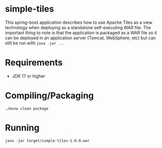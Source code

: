 # simple-tiles

This spring-boot application describes how to use Apache Tiles as a view technology when deploying as a standalone self-executing WAR file. The important thing to note is that the application is packaged as a WAR file so it can be deployed in an application server (Tomcat, WebSphere, etc) but can still be run with `java -jar ...`

# Requirements

- JDK 17 or higher

# Compiling/Packaging

```
./mvnw clean package
```

# Running

```
java -jar target/simple-tiles-1.0.0.war
```

